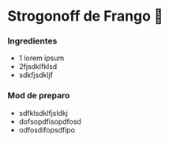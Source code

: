 # Strogonoff de Frango :chicken:
### Ingredientes
 - 1 lorem ipsum
 - 2fjsdklfklsd
 - sdkfjsdkljf

### Mod de preparo

 - sdfklsdklfjsldkj
 - dofsopdfisopdfosd
 - odfosdifopsdfipo



